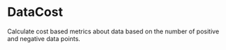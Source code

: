# DataCost
Calculate cost based metrics about data based on the number of positive and negative data points.
